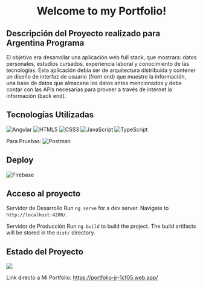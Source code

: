 <h1 align="center">Welcome to my Portfolio!</h1>


## Descripción del Proyecto realizado para Argentina Programa

El objetivo era desarrollar una aplicación web full stack, que mostrara: datos personales, estudios cursados, experiencia laboral y conocimiento de las
tecnologías. Esta aplicación debía ser de arquitectura distribuida y contener un diseño de interfaz de usuario (front end) que muestre la información, una base de datos que almacene los datos antes mencionados y debe contar con las APIs necesarias para proveer a través de internet la información (back end).



## Tecnologías Utilizadas

 ![Angular](https://img.shields.io/badge/angular-%23DD0031.svg?style=for-the-badge&logo=angular&logoColor=white)
 ![HTML5](https://img.shields.io/badge/html5-%23E34F26.svg?style=for-the-badge&logo=html5&logoColor=white)
 ![CSS3](https://img.shields.io/badge/css3-%231572B6.svg?style=for-the-badge&logo=css3&logoColor=white)
 ![JavaScript](https://img.shields.io/badge/javascript-%23323330.svg?style=for-the-badge&logo=javascript&logoColor=%23F7DF1E)
 ![TypeScript](https://img.shields.io/badge/typescript-%23007ACC.svg?style=for-the-badge&logo=typescript&logoColor=white)
 
 Para Pruebas:    ![Postman](https://img.shields.io/badge/Postman-FF6C37?style=for-the-badge&logo=postman&logoColor=white)
 
 
 ## Deploy
 ![Firebase](https://img.shields.io/badge/Firebase-039BE5?style=for-the-badge&logo=Firebase&logoColor=white)
 
 ## Acceso al proyecto
 
 
 
Servidor de Desarrollo
Run `ng serve` for a dev server. Navigate to `http://localhost:4200/`.
 
Servidor de Producción
Run `ng build` to build the project. The build artifacts will be stored in the `dist/` directory.



## Estado del Proyecto

 <p align="left">
   <img src="https://img.shields.io/badge/STATUS-FINALIZADO%20-blue">
   </p>  
   
   
   Link directo a Mi Portfolio: https://portfolio-jr-1cf05.web.app/
